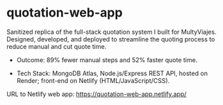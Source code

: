 # quotation-web-app

Sanitized replica of the full-stack quotation system I built for MultyViajes. Designed, developed, and deployed to streamline the quoting process to reduce manual and cut quote time.

* Outcome: 89% fewer manual steps and 52% faster quote time.

* Tech Stack: MongoDB Atlas, Node.js/Express REST API, hosted on Render; front-end on Netlify (HTML/JavaScript/CSS).

URL to Netlify web app: https://quotation-web-app.netlify.app/ 
 
